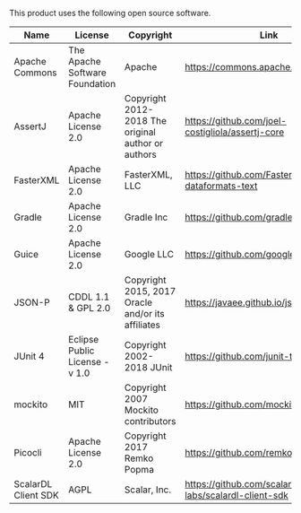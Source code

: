 This product uses the following open source software.

| Name | License | Copyright | Link |
|------|---------|-----------|------|
| Apache Commons | The Apache Software Foundation | Apache | https://commons.apache.org/ |
| AssertJ | Apache License 2.0 | Copyright 2012-2018 The original author or authors | https://github.com/joel-costigliola/assertj-core |
| FasterXML | Apache License 2.0 | FasterXML, LLC | https://github.com/FasterXML/jackson-dataformats-text |
| Gradle | Apache License 2.0 | Gradle Inc | https://github.com/gradle/gradle |
| Guice | Apache License 2.0 | Google LLC | https://github.com/google/guice |
| JSON-P | CDDL 1.1 & GPL 2.0 | Copyright 2015, 2017 Oracle and/or its affiliates | https://javaee.github.io/jsonp |
| JUnit 4 | Eclipse Public License - v 1.0 | Copyright 2002-2018 JUnit | https://github.com/junit-team/junit4 |
| mockito | MIT | Copyright 2007 Mockito contributors | https://github.com/mockito/mockito |
| Picocli | Apache License 2.0 | Copyright 2017 Remko Popma | https://github.com/remkop/picocli |
| ScalarDL Client SDK | AGPL | Scalar, Inc. | https://github.com/scalar-labs/scalardl-client-sdk |
